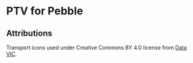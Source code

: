 # PTV for Pebble

## Attributions

Transport icons used under Creative Commons BY 4.0 license from [Data VIC](https://discover.data.vic.gov.au/dataset/transport-pictograms).